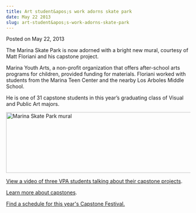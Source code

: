 ```yaml
---
title: Art student&apos;s work adorns skate park
date: May 22 2013
slug: art-student&apos;s-work-adorns-skate-park
---
```


 



<span class="date">Posted on May 22, 2013    </span>
<p>The Marina Skate Park is now adorned with a bright new mural,
courtesy of Matt Floriani and his capstone project.</p>
<p>Marina Youth Arts, a non-profit organization that offers
after-school arts programs for children, provided funding for
materials. Floriani worked with students from the Marina Teen
Center and the nearby Los Arboles Middle School.</p>
<p>He is one of 31 capstone students in this year&#x2019;s graduating
class of Visual and Public Art majors.&#xA0;</p>
<p><img alt="Marina Skate Park mural" src="https://news.csumb.edu/sites/default/files/65/attachments/news/images/marina_skate_park_for_web.jpg" style="width:550px; height:166px"/></p>
<p><a href="https://www.youtube.com/watch?feature=player_embedded&amp;v=tqtnOfp6E9U" rel="nofollow">View a video of three VPA students talking about
their capstone projects</a>.</p>
<p><a href="../../../2012/may/14/capping-college-senior-projects.html" rel="nofollow">L</a><a href="../../../2012/may/14/capping-college-senior-projects.html" rel="nofollow">earn more about capstones</a>.</p>
<p><a href="https://capstonefestival.csumb.edu/" rel="nofollow">Find
a schedule for&#xA0;this year&apos;s Capstone Festival.</a><br>
&#xA0;</br></p>
<p><br>
&#xA0;</br></p>





```
